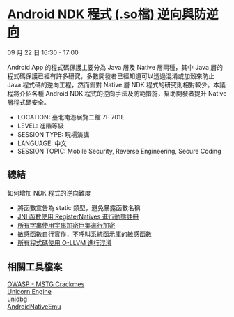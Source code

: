 # [Android NDK 程式 (.so檔) 逆向與防逆向](https://cyber.ithome.com.tw/2022/session-page/817)  
09 月 22 日 16:30 - 17:00 
  
Android App 的程式碼保護主要分為 Java 層及 Native 層兩種，其中 Java 層的程式碼保護已經有許多研究，多數開發者已經知道可以透過混淆或加殼來防止 Java 程式碼的逆向工程，然而針對 Native 層 NDK 程式的研究則相對較少。本議程將介紹各種 Android NDK 程式的逆向手法及防範措施，幫助開發者提升 Native 層程式碼安全。  
  
- LOCATION: 臺北南港展覽二館 7F 701E  
- LEVEL: 進階等級  
- SESSION TYPE: 現場演講  
- LANGUAGE: 中文  
- SESSION TOPIC: Mobile Security, Reverse Engineering, Secure Coding  
  
## 總結  
如何增加 NDK 程式的逆向難度
- 將函數宣告為 static 類型，避免暴露函數名稱  
- [JNI 函數使用 RegisterNatives 進行動態註冊](https://developer.android.com/training/articles/perf-jni#native-libraries)  
- [所有字串使用字串加密巨集進行加密](https://github.com/adamyaxley/Obfuscate)  
- [敏感函數自行實作，不呼叫系統函示庫的敏感函數](https://github.com/darvincisec/DetectFrida/tree/master/app/src/main/c)  
- [所有程式碼使用 O-LLVM 進行混淆](https://github.com/darvincisec/o-llvm-binary)  

## 相關工具檔案
[OWASP - MSTG Crackmes](https://github.com/OWASP/owasp-mastg/tree/master/Crackmes)  
[Unicorn Engine](https://github.com/unicorn-engine/unicorn)  
[unidbg](https://github.com/zhkl0228/unidbg)  
[AndroidNativeEmu](https://github.com/AeonLucid/AndroidNativeEmu)  
